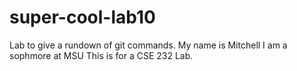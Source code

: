 # super-cool-lab10
Lab to give a rundown of git commands.
My name is Mitchell
I am a sophmore at MSU
This is for a CSE 232 Lab.
